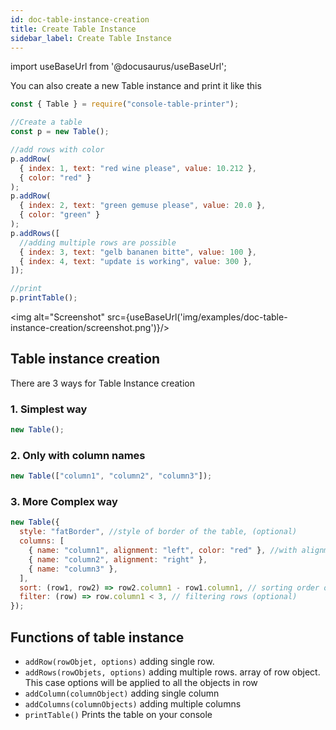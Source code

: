 ```yaml
---
id: doc-table-instance-creation
title: Create Table Instance
sidebar_label: Create Table Instance
---
```


import useBaseUrl from '@docusaurus/useBaseUrl';

You can also create a new Table instance and print it like this

```javascript
const { Table } = require("console-table-printer");

//Create a table
const p = new Table();

//add rows with color
p.addRow(
  { index: 1, text: "red wine please", value: 10.212 },
  { color: "red" }
);
p.addRow(
  { index: 2, text: "green gemuse please", value: 20.0 },
  { color: "green" }
);
p.addRows([
  //adding multiple rows are possible
  { index: 3, text: "gelb bananen bitte", value: 100 },
  { index: 4, text: "update is working", value: 300 },
]);

//print
p.printTable();
```

<img alt="Screenshot" src={useBaseUrl('img/examples/doc-table-instance-creation/screenshot.png')}/>

## Table instance creation

There are 3 ways for Table Instance creation

### 1. Simplest way

```javascript
new Table();
```

### 2. Only with column names

```javascript
new Table(["column1", "column2", "column3"]);
```

### 3. More Complex way

```javascript
new Table({
  style: "fatBorder", //style of border of the table, (optional)
  columns: [
    { name: "column1", alignment: "left", color: "red" }, //with alignment and color
    { name: "column2", alignment: "right" },
    { name: "column3" },
  ],
  sort: (row1, row2) => row2.column1 - row1.column1, // sorting order of rows (optional)
  filter: (row) => row.column1 < 3, // filtering rows (optional)
});
```

## Functions of table instance

- `addRow(rowObjet, options)` adding single row.
- `addRows(rowObjets, options)` adding multiple rows. array of row object. This case options will be applied to all the objects in row
- `addColumn(columnObject)` adding single column
- `addColumns(columnObjects)` adding multiple columns
- `printTable()` Prints the table on your console
